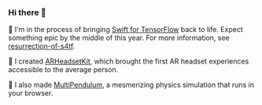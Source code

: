 ### Hi there 👋

🔭 I'm in the process of bringing [Swift for TensorFlow](https://github.com/tensorflow/swift) back to life. Expect something epic by the middle of this year. For more information, see [resurrection-of-s4tf](https://github.com/philipturner/resurrection-of-s4tf).

🤔 I created [ARHeadsetKit](https://github.com/philipturner/ARHeadsetKit), which brought the first AR headset experiences accessible to the average person.

🤔 I also made [MultiPendulum](https://github.com/philipturner/multipendulum), a mesmerizing physics simulation that runs in your browser.

<!--
**philipturner/philipturner** is a ✨ _special_ ✨ repository because its `README.md` (this file) appears on your GitHub profile.

Here are some ideas to get you started:

- 🔭 I’m currently working on ...
- 🌱 I’m currently learning ...
- 👯 I’m looking to collaborate on ...
- 🤔 I’m looking for help with ...
- 💬 Ask me about ...
- 📫 How to reach me: ...
- 😄 Pronouns: ...
- ⚡ Fun fact: ...
-->
